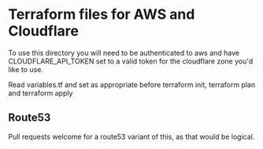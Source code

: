 # Terraform files for AWS and Cloudflare

To use this directory you will need to be authenticated to aws and have CLOUDFLARE_API_TOKEN set to a valid token for the cloudflare zone you'd like to use.

Read variables.tf and set as appropriate before terraform init, terraform plan and terraform apply

## Route53

Pull requests welcome for a route53 variant of this, as that would be logical.
